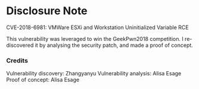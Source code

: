 # Disclosure Note

CVE-2018-6981: VMWare ESXi and Workstation Uninitialized Variable RCE

This vulnerability was leveraged to win the GeekPwn2018 competition. I re-discovered it by analysing the security patch, and made a proof of concept.

### Credits

Vulnerability discovery: Zhangyanyu
Vulnerability analysis: Alisa Esage
Proof of concept: Alisa Esage
